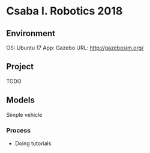 # Csaba I. Robotics 2018

## Environment
OS: Ubuntu 17
App: Gazebo
URL: http://gazebosim.org/

## Project
TODO

## Models
Simple vehicle 

### Process
- Doing tutorials
